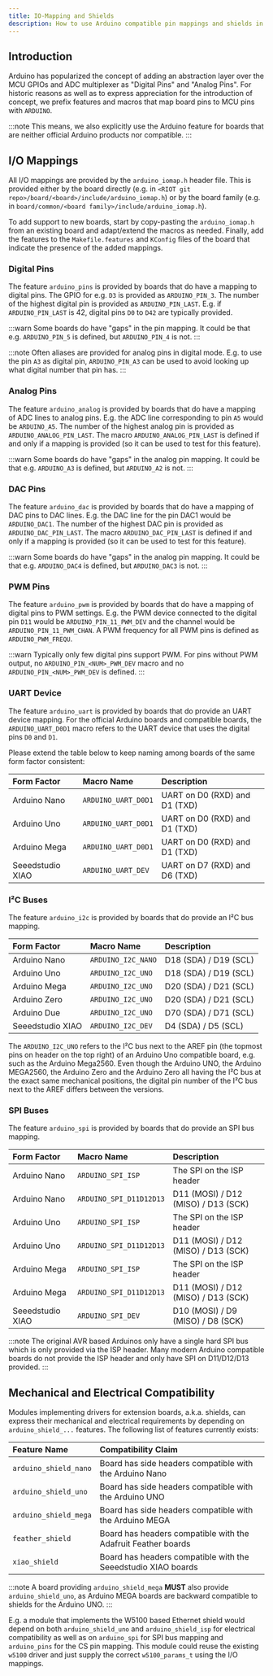 ```yaml
---
title: IO-Mapping and Shields
description: How to use Arduino compatible pin mappings and shields in RIOT-OS
---
```


## Introduction

Arduino has popularized the concept of adding an abstraction layer over the
MCU GPIOs and ADC multiplexer as "Digital Pins" and "Analog Pins". For historic
reasons as well as to express appreciation for the introduction of concept, we
prefix features and macros that map board pins to MCU pins with `ARDUINO`.

:::note
This means, we also explicitly use the Arduino feature for boards that
are neither official Arduino products nor compatible.
:::

## I/O Mappings

All I/O mappings are provided by the `arduino_iomap.h` header file. This is
provided either by the board directly (e.g. in
`<RIOT git repo>/board/<board>/include/arduino_iomap.h`) or by the board
family (e.g. in `board/common/<board family>/include/arduino_iomap.h`).

To add support to new boards, start by copy-pasting the `arduino_iomap.h` from
an existing board and adapt/extend the macros as needed. Finally, add the
features to the `Makefile.features` and `KConfig` files of the board that
indicate the presence of the added mappings.

### Digital Pins

The feature `arduino_pins` is provided by boards that do have a mapping to
digital pins. The GPIO for e.g. `D3` is provided as `ARDUINO_PIN_3`. The
number of the highest digital pin is provided as `ARDUINO_PIN_LAST`. E.g. if
`ARDUINO_PIN_LAST` is 42, digital pins `D0` to `D42` are typically provided.

:::warn
Some boards do have "gaps" in the pin mapping. It could be that
e.g. `ARDUINO_PIN_5` is defined, but `ARDUINO_PIN_4` is not.
:::

:::note
Often aliases are provided for analog pins in digital mode. E.g.
to use the pin `A3` as digital pin, `ARDUINO_PIN_A3` can be used
to avoid looking up what digital number that pin has.
:::

### Analog Pins

The feature `arduino_analog` is provided by boards that do have a mapping of
ADC lines to analog pins. E.g. the ADC line corresponding to pin `A5` would
be `ARDUINO_A5`. The number of the highest analog pin is provided as
`ARDUINO_ANALOG_PIN_LAST`. The macro `ARDUINO_ANALOG_PIN_LAST` is defined if
and only if a mapping is provided (so it can be used to test for this feature).

:::warn
Some boards do have "gaps" in the analog pin mapping. It could be
that e.g. `ARDUINO_A3` is defined, but `ARDUINO_A2` is not.
:::

### DAC Pins

The feature `arduino_dac` is provided by boards that do have a mapping of
DAC pins to DAC lines. E.g. the DAC line for the pin DAC1 would be
`ARDUINO_DAC1`. The number of the highest DAC pin is provided as
`ARDUINO_DAC_PIN_LAST`. The macro `ARDUINO_DAC_PIN_LAST` is defined if
and only if a mapping is provided (so it can be used to test for this feature).

:::warn
Some boards do have "gaps" in the analog pin mapping. It could be
that e.g. `ARDUINO_DAC4` is defined, but `ARDUINO_DAC3` is not.
:::

### PWM Pins

The feature `arduino_pwm` is provided by boards that do have a mapping of
digital pins to PWM settings. E.g. the PWM device connected to the digital pin
`D11` would be `ARDUINO_PIN_11_PWM_DEV` and the channel would be
`ARDUINO_PIN_11_PWM_CHAN`. A PWM frequency for all PWM pins is defined as
`ARDUINO_PWM_FREQU`.

:::warn
Typically only few digital pins support PWM. For pins without PWM
output, no `ARDUINO_PIN_<NUM>_PWM_DEV` macro and no
`ARDUINO_PIN_<NUM>_PWM_DEV` is defined.
:::

### UART Device

The feature `arduino_uart` is provided by boards that do provide an UART device
mapping. For the official Arduino boards and compatible boards, the
`ARDUINO_UART_D0D1` macro refers to the UART device that uses the digital pins
`D0` and `D1`.

Please extend the table below to keep naming among boards of the same form
factor consistent:

| Form Factor      | Macro Name            | Description                       |
|:---------------- |:--------------------- |:--------------------------------- |
| Arduino Nano     | `ARDUINO_UART_D0D1`   | UART on D0 (RXD) and D1 (TXD)     |
| Arduino Uno      | `ARDUINO_UART_D0D1`   | UART on D0 (RXD) and D1 (TXD)     |
| Arduino Mega     | `ARDUINO_UART_D0D1`   | UART on D0 (RXD) and D1 (TXD)     |
| Seeedstudio XIAO | `ARDUINO_UART_DEV`    | UART on D7 (RXD) and D6 (TXD)     |

### I²C Buses

The feature `arduino_i2c` is provided by boards that do provide an I²C bus
mapping.

| Form Factor      | Macro Name            | Description                       |
|:---------------- |:--------------------- |:--------------------------------- |
| Arduino Nano     | `ARDUINO_I2C_NANO`    | D18 (SDA) / D19 (SCL)             |
| Arduino Uno      | `ARDUINO_I2C_UNO`     | D18 (SDA) / D19 (SCL)             |
| Arduino Mega     | `ARDUINO_I2C_UNO`     | D20 (SDA) / D21 (SCL)             |
| Arduino Zero     | `ARDUINO_I2C_UNO`     | D20 (SDA) / D21 (SCL)             |
| Arduino Due      | `ARDUINO_I2C_UNO`     | D70 (SDA) / D71 (SCL)             |
| Seeedstudio XIAO | `ARDUINO_I2C_DEV`     | D4 (SDA) / D5 (SCL)               |

The `ARDUINO_I2C_UNO` refers to the I²C bus next to the AREF pin (the topmost
pins on header on the top right) of an Arduino Uno compatible board, e.g.
such as the Arduino Mega2560. Even though the Arduino UNO, the Arduino MEGA2560,
the Arduino Zero and the Arduino Zero all having the I²C bus at the exact same
mechanical positions, the digital pin number of the I²C bus next to the AREF
differs between the versions.

### SPI Buses

The feature `arduino_spi` is provided by boards that do provide an SPI bus
mapping.

| Form Factor      | Macro Name                | Description                           |
|:---------------- |:------------------------- |:------------------------------------- |
| Arduino Nano     | `ARDUINO_SPI_ISP`         | The SPI on the ISP header             |
| Arduino Nano     | `ARDUINO_SPI_D11D12D13`   | D11 (MOSI) / D12 (MISO) / D13 (SCK)   |
| Arduino Uno      | `ARDUINO_SPI_ISP`         | The SPI on the ISP header             |
| Arduino Uno      | `ARDUINO_SPI_D11D12D13`   | D11 (MOSI) / D12 (MISO) / D13 (SCK)   |
| Arduino Mega     | `ARDUINO_SPI_ISP`         | The SPI on the ISP header             |
| Arduino Mega     | `ARDUINO_SPI_D11D12D13`   | D11 (MOSI) / D12 (MISO) / D13 (SCK)   |
| Seeedstudio XIAO | `ARDUINO_SPI_DEV`         | D10 (MOSI) / D9 (MISO) / D8 (SCK)     |

:::note
The original AVR based Arduinos only have a single hard SPI bus which
is only provided via the ISP header. Many modern Arduino compatible
boards do not provide the ISP header and only have SPI on D11/D12/D13
provided.
:::

## Mechanical and Electrical Compatibility

Modules implementing drivers for extension boards, a.k.a. shields, can express
their mechanical and electrical requirements by depending on `arduino_shield_...`
features. The following list of features currently exists:

| Feature Name          | Compatibility Claim                                           |
|:--------------------- |:------------------------------------------------------------- |
| `arduino_shield_nano` | Board has side headers compatible with the Arduino Nano       |
| `arduino_shield_uno`  | Board has side headers compatible with the Arduino UNO        |
| `arduino_shield_mega` | Board has side headers compatible with the Arduino MEGA       |
| `feather_shield`      | Board has headers compatible with the Adafruit Feather boards |
| `xiao_shield`         | Board has headers compatible with the Seeedstudio XIAO boards |

:::note
A board providing `arduino_shield_mega` **MUST** also provide
`arduino_shield_uno`, as Arduino MEGA boards are backward compatible to
shields for the Arduino UNO.
:::

E.g. a module that implements the W5100 based Ethernet shield would depend on
both `arduino_shield_uno` and `arduino_shield_isp` for electrical compatibility
as well as on `arduino_spi` for SPI bus mapping and `arduino_pins` for the CS
pin mapping. This module could reuse the existing `w5100` driver and just
supply the correct `w5100_params_t` using the I/O mappings.

